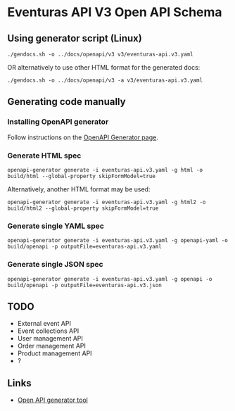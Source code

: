 ﻿# Eventuras API V3 Open API Schema

## Using generator script (Linux)

```
./gendocs.sh -o ../docs/openapi/v3 v3/eventuras-api.v3.yaml
```

OR alternatively to use other HTML format for the generated docs:

```
./gendocs.sh -o ../docs/openapi/v3 -a v3/eventuras-api.v3.yaml
```

## Generating code manually

### Installing OpenAPI generator

Follow instructions on the [OpenAPI Generator page](https://github.com/OpenAPITools/openapi-generator).

### Generate HTML spec

```
openapi-generator generate -i eventuras-api.v3.yaml -g html -o build/html --global-property skipFormModel=true
```

Alternatively, another HTML format may be used:

```
openapi-generator generate -i eventuras-api.v3.yaml -g html2 -o build/html2 --global-property skipFormModel=true
```

### Generate single YAML spec

```
openapi-generator generate -i eventuras-api.v3.yaml -g openapi-yaml -o build/openapi -p outputFile=eventuras-api.v3.yaml
```

### Generate single JSON spec
 
```
openapi-generator generate -i eventuras-api.v3.yaml -g openapi -o build/openapi -p outputFile=eventuras-api.v3.json
```

## TODO

 - External event API
 - Event collections API
 - User management API
 - Order management API
 - Product management API
 - ?

## Links

 - [Open API generator tool](https://github.com/OpenAPITools/openapi-generator)
